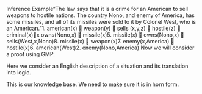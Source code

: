 Inference Example“The law says that it is a crime for an American to sell weapons to hostile nations. The country Nono, and enemy of America, has some missiles, and all of its missiles were sold to it by Colonel West, who is an American.”1. american(x)  weapon(y)  sells (x,y,z)  hostile(z)  criminal(x)x owns(Nono,x)  missile(x)5. missile(x)  owns(Nono,x)  sells(West,x,Nono)8. missile(x)  weapon(x)7. enemy(x,America)  hostile(x)6. american(West)2. enemy(Nono,America)
Now we will consider a proof using GMP.

Here we consider an English description of a situation and its translation into logic.

This is our knowledge base.
We need to make sure it is in horn form.